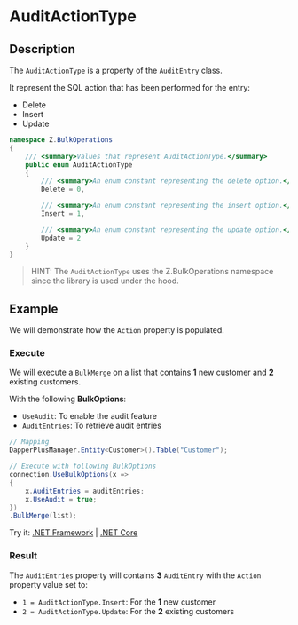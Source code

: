 # AuditActionType

## Description

The `AuditActionType` is a property of the `AuditEntry` class.

It represent the SQL action that has been performed for the entry:
- Delete
- Insert
- Update

```csharp
namespace Z.BulkOperations
{
    /// <summary>Values that represent AuditActionType.</summary>
    public enum AuditActionType
    {
        /// <summary>An enum constant representing the delete option.</summary>
        Delete = 0,

        /// <summary>An enum constant representing the insert option.</summary>
        Insert = 1,

        /// <summary>An enum constant representing the update option.</summary>
        Update = 2
    }
}
```

> HINT: The `AuditActionType` uses the Z.BulkOperations namespace since the library is used under the hood.

## Example

We will demonstrate how the `Action` property is populated.

### Execute
We will execute a `BulkMerge` on a list that contains **1** new customer and **2** existing customers.

With the following **BulkOptions**:
- `UseAudit`: To enable the audit feature
- `AuditEntries`: To retrieve audit entries

```csharp
// Mapping
DapperPlusManager.Entity<Customer>().Table("Customer");

// Execute with following BulkOptions
connection.UseBulkOptions(x => 
{ 
	x.AuditEntries = auditEntries; 
	x.UseAudit = true;
})
.BulkMerge(list);
```

Try it: [.NET Framework](https://dotnetfiddle.net/WTIe5L) | [.NET Core](https://dotnetfiddle.net/y4w1ZG)

### Result

The `AuditEntries` property will contains **3** `AuditEntry` with the `Action` property value set to:

- `1 = AuditActionType.Insert`: For the **1** new customer
- `2 = AuditActionType.Update`: For the **2** existing customers
